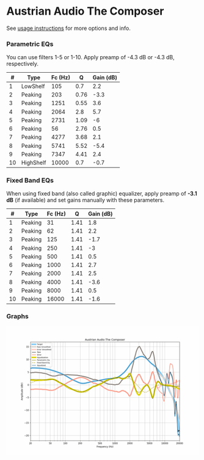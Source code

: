 # Austrian Audio The Composer
See [usage instructions](https://github.com/jaakkopasanen/AutoEq#usage) for more options and info.

### Parametric EQs
You can use filters 1-5 or 1-10. Apply preamp of -4.3 dB or -4.3 dB, respectively.

|   # | Type      |   Fc (Hz) |    Q |   Gain (dB) |
|-----|-----------|-----------|------|-------------|
|   1 | LowShelf  |       105 | 0.7  |         2.2 |
|   2 | Peaking   |       203 | 0.76 |        -3.3 |
|   3 | Peaking   |      1251 | 0.55 |         3.6 |
|   4 | Peaking   |      2064 | 2.8  |         5.7 |
|   5 | Peaking   |      2731 | 1.09 |        -6   |
|   6 | Peaking   |        56 | 2.76 |         0.5 |
|   7 | Peaking   |      4277 | 3.68 |         2.1 |
|   8 | Peaking   |      5741 | 5.52 |        -5.4 |
|   9 | Peaking   |      7347 | 4.41 |         2.4 |
|  10 | HighShelf |     10000 | 0.7  |        -0.7 |

### Fixed Band EQs
When using fixed band (also called graphic) equalizer, apply preamp of **-3.1 dB** (if available) and set gains manually with these parameters.

|   # | Type    |   Fc (Hz) |    Q |   Gain (dB) |
|-----|---------|-----------|------|-------------|
|   1 | Peaking |        31 | 1.41 |         1.8 |
|   2 | Peaking |        62 | 1.41 |         2.2 |
|   3 | Peaking |       125 | 1.41 |        -1.7 |
|   4 | Peaking |       250 | 1.41 |        -3   |
|   5 | Peaking |       500 | 1.41 |         0.5 |
|   6 | Peaking |      1000 | 1.41 |         2.7 |
|   7 | Peaking |      2000 | 1.41 |         2.5 |
|   8 | Peaking |      4000 | 1.41 |        -3.6 |
|   9 | Peaking |      8000 | 1.41 |         0.5 |
|  10 | Peaking |     16000 | 1.41 |        -1.6 |

### Graphs
![](./Austrian%20Audio%20The%20Composer.png)
